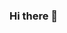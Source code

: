 ### Hi there 👋

<!--
**n9hal/n9hal** is a ✨ _special_ ✨ repository because its `README.md` (this file) appears on your GitHub profile.

Here are some ideas to get you started:

- 🌱 I’m currently learning android development, machine learning
